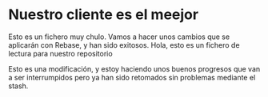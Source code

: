 # Nuestro cliente es el meejor

Esto es un fichero muy chulo. Vamos a hacer unos cambios que se aplicarán con Rebase, y han sido exitosos.
Hola, esto es un fichero de lectura para nuestro repositorio

Esto es una modificación, y estoy haciendo unos buenos progresos que van a ser interrumpidos pero ya han sido retomados sin problemas mediante el stash. 

